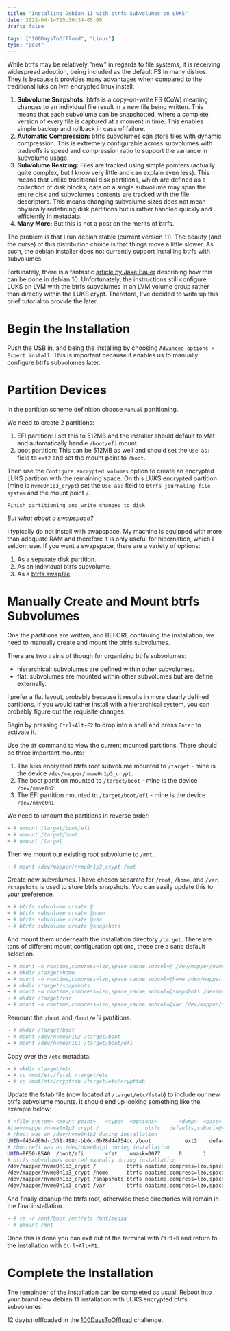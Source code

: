 ```yaml
---
title: "Installing Debian 11 with btrfs Subvolumes on LUKS"
date: 2022-04-14T15:30:34-05:00
draft: false

tags: ["100DaysToOffload", "Linux"]
type: "post"
---
```


While btrfs may be relatively "new" in regards to file systems, it is receiving widespread adoption, being included as the default FS in many distros. They is because it provides many advantages when compared to the traditional luks on lvm encrypted linux install:
1. **Subvolume Snapshots:** btrfs is a copy-on-write FS (CoW) meaning changes to an individual file result in a new file being written. This means that each subvolume can be snapshotted, where a complete version of every file is captured at a moment in time. This enables simple backup and rollback in case of failure.
2. **Automatic Compression:** btrfs subvolumes can store files with dynamic compression. This is extremely configurable across subvolumes with tradeoffs is speed and compression ratio to support the variance in subvolume usage.
3. **Subvolume Resizing:** Files are tracked using simple pointers (actually quite complex, but I know very little and can explain even less). This means that unlike traditional disk partitions, which are defined as a collection of disk blocks, data on a single subvolume may span the entire disk and subvolumes contents are tracked with the file descriptors. This means changing subvolume sizes does not mean physically redefining disk partitions but is rather handled quickly and efficiently in metadata.
4. **Many More:** But this is not a post on the merits of btrfs.

The problem is that I run debian stable (current version 11). The beauty (and the curse) of this distribution choice is that things move a little slower. As such, the debian installer does not currently support installing btrfs with subvolumes.

Fortunately, there is a fantastic [article by Jake Bauer](https://www.paritybit.ca/blog/debian-with-btrfs) describing how this can be done in debian 10. Unfortunately, the instructions still configure LUKS on LVM with the btrfs subvolumes in an LVM volume group rather than directly within the LUKS crypt. Therefore, I've decided to write up this brief tutorial to provide the later.

# Begin the Installation
Push the USB in, and being the installing by choosing `Advanced options > Expert install`. This is important because it enables us to manually configure btrfs subvolumes later.

# Partition Devices
In the partition scheme definition choose `Manual` partitioning.

We need to create 2 partitions: 
1. EFI partition: I set this to 512MB and the installer should default to vfat and automatically handle `/boot/efi` mount.
2. boot partition: This can be 512MB  as well and should set the `Use as:` field to `ext2` and set the mount point to `/boot`.

Then use the `Configure encrypted volumes` option to create an encrypted LUKS partition with the remaining space. On this LUKS encrypted partition (mine is `nvme0n1p3_crypt`) set the `Use as:` field to `btrfs journaling file system` and the mount point `/`.

`Finish partitioning and write changes to disk`

_But what about a swapspace?_

I typically do not install with swapspace. My machine is equipped with more than adequate RAM and therefore it is only useful for hibernation, which I seldom use. If you want a swapspace, there are a variety of options:
1. As a separate disk partition.
2. As an individual btrfs subvolume.
3. As a [btrfs swapfile](https://www.jwillikers.com/btrfs-swapfile).

# Manually Create and Mount btrfs Subvolumes
One the partitions are written, and BEFORE continuing the installation, we need to manually create and mount the btrfs subvolumes.

There are two trains of though for organizing btrfs subvolumes:
- hierarchical: subvolumes are defined within other subvolumes.
- flat: subvolumes are mounted within other subvolumes but are define externally.

I prefer a flat layout, probably because it results in more clearly defined partitions. If you would rather install with a hierarchical system, you can probably figure out the requisite changes.

Begin by pressing `Ctrl+Alt+F2` to drop into a shell and press `Enter` to activate it.

Use the `df` command to view the current mounted partitions. There should be three important mounts:
1. The luks encrypted btrfs root subvolume mounted to `/target` - mine is the device `/dev/mapper/nmve0n1p3_crypt`.
2. The boot partition mounted to `/target/boot` - mine is the device `/dev/nmve0n2`.
3. The EFI partition mounted to `/target/boot/efi` - mine is the device `/dev/nmve0n1`.

We need to umount the partitions in reverse order:
```bash
~ # umount /target/boot/efi
~ # umount /target/boot
~ # umount /target
```

Then we mount our existing root subvolume to `/mnt`.
```bash
~ # mount /dev/mapper/nvme0n1p3_crypt /mnt
```

Create new subvolumes. I have chosen separate for `/root`, `/home`, and `/var`. `/snapshots` is used to store btrfs snapshots. You can easily update this to your preference.
```bash
~ # btrfs subvolume create @
~ # btrfs subvolume create @home
~ # btrfs subvolume create @var
~ # btrfs subvolume create @snapshots
```

And mount them underneath the installation directory `/target`. There are tons of different mount configuration options, these are a sane default selection.
```bash
~ # mount -o noatime,compress=lzo,space_cache,subvol=@ /dev/mapper/nvme0n1p3_crypt /target
~ # mkdir /target/home
~ # mount -o noatime,compress=lzo,space_cache,subvol=@home /dev/mapper/nvme0n1p3_crypt /target/home
~ # mkdir /target/snapshots
~ # mount -o noatime,compress=lzo,space_cache,subvol=@snapshots /dev/mapper/nvme0n1p3_crypt /target/snapshots
~ # mkdir /target/var
~ # mount -o noatime,compress=lzo,space_cache,subvol=@var /dev/mapper/nvme0n1p3_crypt /target/var
```

Remount the `/boot` and `/boot/efi` partitions.
```bash
~ # mkdir /target/boot
~ # mount /dev/nvme0n1p2 /target/boot
~ # mount /dev/nvme0n1p1 /target/boot/efi
```

Copy over the `/etc` metadata.
```bash
~ # mkdir /target/etc
~ # cp /mnt/etc/fstab /target/etc
~ # cp /mnt/etc/crypttab /target/etc/crypttab
```

Update the fstab file (now located at `/target/etc/fstab`) to include our new btrfs subvolume mounts. It should end up looking something like the example below:
```bash
# <file system> <mount point>   <type>  <options>       <dump>  <pass>
#/dev/mapper/nvme0n1p3_crypt /               btrfs   defaults,subvol=@rootfs 0       0
# /boot was on /dev/nvme0n1p2 during installation
UUID=f434d69d-c351-498d-bb6c-0b78d44754dc /boot           ext2    defaults        0       2
# /boot/efi was on /dev/nvme0n1p1 during installation
UUID=BF50-85A0  /boot/efi       vfat    umask=0077      0       1
# btrfs subvolumes mounted manually during installation
/dev/mapper/nvme0n1p3_crypt /          btrfs noatime,compress=lzo,space_cache,subvol=@          0 0
/dev/mapper/nvme0n1p3_crypt /home      btrfs noatime,compress=lzo,space_cache,subvol=@home      0 0
/dev/mapper/nvme0n1p3_crypt /snapshots btrfs noatime,compress=lzo,space_cache,subvol=@snapshots 0 0
/dev/mapper/nvme0n1p3_crypt /var       btrfs noatime,compress=lzo,space_cache,subvol=@var       0 0
```

And finally cleanup the btrfs root, otherwise these directories will remain in the final installation.
```bash
~ # rm -r /mnt/boot /mnt/etc /mnt/media
~ # umount /mnt
```

Once this is done you can exit out of the terminal with `Ctrl+D` and return to the installation with `Ctrl+Alt+F1`.

# Complete the Installation
The remainder of the installation can be completed as usual. Reboot into your brand new debian 11 installation with LUKS encrypted btrfs subvolumes!

12 day(s) offloaded in the [100DaysToOffload](https://100daystooffload.com/) challenge.
